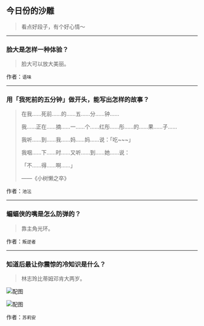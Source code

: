 ## 今日份的沙雕

> 看点好段子，有个好心情～


 
---

### 脸大是怎样一种体验？

> 脸大可以放大美丽。


作者：`语味`

---

### 用「我死前的五分钟」做开头，能写出怎样的故事？

> 在我……死前……的……五……分……钟……
> 
> 我……正在……摘……一……个……红彤……彤……的……果……子……
> 
> 我听……到……我……妈……妈……说：「吃~~~」
> 
> 我咽……下……时……又听……到……她……说：
> 
> 「不……得……啊……」
> 
> ——《小树懒之卒》


作者：`池沄`

---

### 蝙蝠侠的嘴是怎么防弹的？

> 靠主角光环。


作者：`叛逆者`

---

### 知道后最让你震惊的冷知识是什么？

> 林志玲比蒂姆邓肯大两岁。



![配图](http://pic4.zhimg.com/70/56e9268e8eecf045cb62feb37f73ca47_b.jpg)



![配图](http://pic3.zhimg.com/70/7faf56b324684566a52c99d266e30cde_b.jpg)


作者：`苏莉安`